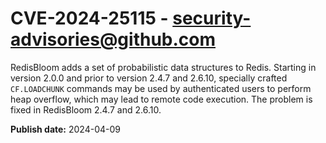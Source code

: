 # CVE-2024-25115 - security-advisories@github.com

RedisBloom adds a set of probabilistic data structures to Redis. Starting in version 2.0.0 and prior to version 2.4.7 and 2.6.10, specially crafted `CF.LOADCHUNK` commands may be used by authenticated users to perform heap overflow, which may lead to remote code execution. The problem is fixed in RedisBloom 2.4.7 and 2.6.10.


**Publish date:** 2024-04-09
